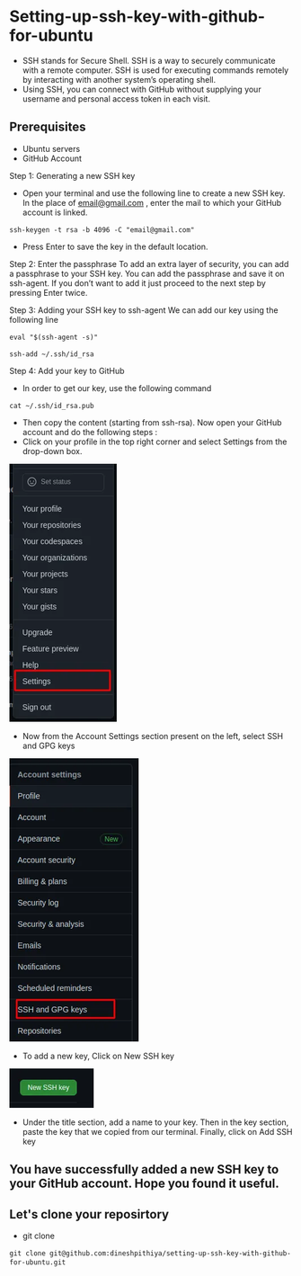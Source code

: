 #   Setting-up-ssh-key-with-github-for-ubuntu
-   SSH stands for Secure Shell. SSH is a way to securely communicate with a remote computer. SSH is used for executing commands remotely by interacting with another system’s operating shell.
-   Using SSH, you can connect with GitHub without supplying your username and personal access token in each visit.

##  Prerequisites
-   Ubuntu servers
-   GitHub Account

Step 1: Generating a new SSH key
-   Open your terminal and use the following line to create a new SSH key. In the place of email@gmail.com , enter the mail to which your GitHub account is linked.

```
ssh-keygen -t rsa -b 4096 -C "email@gmail.com"
```
-   Press Enter to save the key in the default location.

Step 2: Enter the passphrase
To add an extra layer of security, you can add a passphrase to your SSH key.
You can add the passphrase and save it on ssh-agent. If you don’t want to add it just proceed to the next step by pressing Enter twice.

Step 3: Adding your SSH key to ssh-agent
We can add our key using the following line
```
eval "$(ssh-agent -s)"
```
```
ssh-add ~/.ssh/id_rsa
```

Step 4: Add your key to GitHub
-   In order to get our key, use the following command
```
cat ~/.ssh/id_rsa.pub
```
-   Then copy the content (starting from ssh-rsa). Now open your GitHub account and do the following steps :
-   Click on your profile in the top right corner and select Settings from the drop-down box.

![git setting menu](./git-account.webp)

-   Now from the Account Settings section present on the left, select SSH and GPG keys

![git ssh key menu](./git-profile-ssh-menu.webp)

-   To add a new key, Click on New SSH key

![git add new ssh menu](./new-ssh-key.webp)

-   Under the title section, add a name to your key. Then in the key section, paste the key that we copied from our terminal. Finally, click on Add SSH key

##   You have successfully added a new SSH key to your GitHub account. Hope you found it useful.

##  Let's clone your reposirtory
-   git clone <ssh url>
```
git clone git@github.com:dineshpithiya/setting-up-ssh-key-with-github-for-ubuntu.git
```
